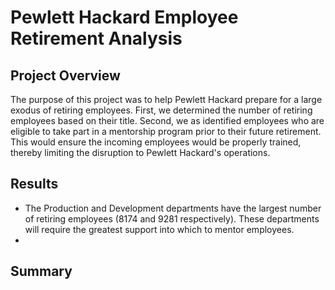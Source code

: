 # Pewlett Hackard Employee Retirement Analysis
## Project Overview
The purpose of this project was to help Pewlett Hackard prepare for a large exodus of retiring employees. First, we determined the number of retiring employees based on their title. Second, we as identified employees who are eligible to take part in a mentorship program prior to their future retirement. This would ensure the incoming employees would be properly trained, thereby limiting the disruption to Pewlett Hackard's operations.

## Results
- The Production and Development departments have the largest number of retiring employees (8174 and 9281 respectively). These departments will require the greatest support into which to mentor employees.
- 

## Summary